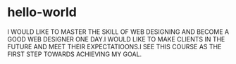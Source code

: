 # hello-world
I WOULD LIKE TO MASTER THE SKILL OF WEB DESIGNING AND BECOME A GOOD WEB DESIGNER ONE DAY.I WOULD LIKE TO MAKE CLIENTS IN THE FUTURE AND MEET THEIR EXPECTATIOONS.I SEE THIS COURSE AS THE FIRST STEP TOWARDS ACHIEVING MY GOAL.